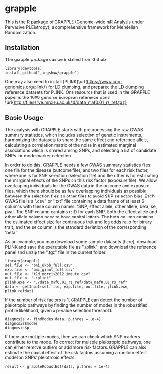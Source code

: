 # grapple


This is the R package of GRAPPLE (Genome-wide  mR  Analysis  under  Pervasive  PLEiotropy), a comprehensive framework for Mendelian Randomization.

## Installation
The grapple package can be installed from Github

```
library(devtools)
install_github("jingshuw/grapple")
```

One may also need to install [PLINK]\url{https://www.cog-genomics.org/plink/} for LD clumping, and prepared the LD clumping reference datasets for PLINK. One resource that is used in the GRAPPLE paper is the 1000 genome European reference panel \url{http://fileserve.mrcieu.ac.uk/ld/data_maf0.01_rs_ref.tgz}.

## Basic Usage


The analysis with GRAPPLE starts with preprocessing the raw GWAS summary statistics, which includes selection of genetic instruments, harmonizing the datasets to share the same effect and reference allele, calculating a correlation matrix of the noise in estimated marginal associations which is shared among SNPs, and selecting a list of candidate SNPs for mode marker detection.

In order to do this, GRAPPLE needs a few GWAS summary statistics files: one file for the disease (outcome file), and two files for each risk factor, where one is for SNP selection (selection file) and the other is for estimating the marginal effects of the SNPs on this risk factor (exposure file). We allow overlapping individuals for the GWAS data in the outcome and exposure files, which there should be as few overlapping individuals as possible between the selection files an other files to avoid SNP selection bias. Each GWAS file is a ".csv" or ".txt" file containing a data frame of at least 6 columns with these column names: 'SNP, effect allele, other allele, beta, se, pval. The SNP column contains rsID for each SNP. Both the effect allele and other allele column need to have capital letters. The beta column contains the estimated effect size for continuous trait and log odds ratio for binary trait, and the se column is the standard deviation of the corresponding 'beta'. 

As an example, you may download some sample datasets [here], download PLINK and save the executable file as "./plink", and download the reference panel and unzip the ".tgz" file in the current folder.

```
library(grapple)
sel.file <- "bmi_ukbb_full.csv"
exp.file <- "bmi_giant_full.csv"
out.file <- "t2d_morris2012_impute.csv"
out.file <- "./plink"
plink.exe <- "./data_maf0.01_rs_ref/data_maf0.01_rs_ref"
data <- getInput(sel.file, exp.file, out.file, plink.exe, plink_refdat)
```

If the number of risk factors is 1, GRAPPLE can detect the number of pleiotropic pathways by finding the number of modes in the robustified profile likelihood, given a p-value selection threshold.
```
diagnosis <- findModes(data, p.thres = 1e-4)
diagnosis$modes
diagnosis$p
```

If there are multiple modes, then we can check which SNP markers contribute to the mode. To correct for multiple pleiotropic pathways, one can either remove outliers or add more risk factors. GRAPPLE can also estimate the causal effect of the risk factors assuming a random effect model on SNPs' pleiotropic effects.
```
result <- grappleRobustEst(data, p.thres = 1e-4)
```
